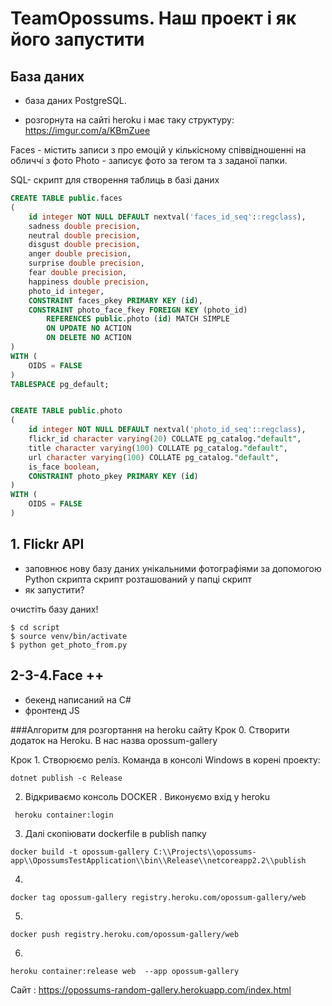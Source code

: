 # TeamOpossums. Наш проект і як його запустити


## База даних

* база даних PostgreSQL.

* розгорнута на сайті heroku і має таку структуру:
https://imgur.com/a/KBmZuee

Faces - містить записи  з про емоцій у кількісному співвідношенні на обличчі з фото
Photo - записує фото за тегом та з заданої папки.


SQL- скрипт для створення таблиць в базі даних
```SQL
CREATE TABLE public.faces
(
    id integer NOT NULL DEFAULT nextval('faces_id_seq'::regclass),
    sadness double precision,
    neutral double precision,
    disgust double precision,
    anger double precision,
    surprise double precision,
    fear double precision,
    happiness double precision,
    photo_id integer,
    CONSTRAINT faces_pkey PRIMARY KEY (id),
    CONSTRAINT photo_face_fkey FOREIGN KEY (photo_id)
        REFERENCES public.photo (id) MATCH SIMPLE
        ON UPDATE NO ACTION
        ON DELETE NO ACTION
)
WITH (
    OIDS = FALSE
)
TABLESPACE pg_default;


CREATE TABLE public.photo
(
    id integer NOT NULL DEFAULT nextval('photo_id_seq'::regclass),
    flickr_id character varying(20) COLLATE pg_catalog."default",
    title character varying(100) COLLATE pg_catalog."default",
    url character varying(100) COLLATE pg_catalog."default",
    is_face boolean,
    CONSTRAINT photo_pkey PRIMARY KEY (id)
)
WITH (
    OIDS = FALSE
)
```

## 1. Flickr API
* заповнює  нову базу даних унікальними фотографіями за допомогою Python скрипта
скрипт розташований у папці скрипт
* як запустити?

очистіть базу даних!

```console
$ cd script
$ source venv/bin/activate
$ python get_photo_from.py

```

## 2-3-4.Face ++
* бекенд написаний на С#
* фронтенд JS

###Алгоритм для розгортання на heroku cайту 
Крок 0. Створити додаток на Heroku. В нас назва opossum-gallery

Крок 1. Створюємо реліз. 
Команда в консолі Windows в корені проекту: 
```console
dotnet publish -c Release
```
  
2. Відкриваємо консоль DOСKER .
   Виконуємо вхід у heroku
```console 
 heroku container:login
 ```
  
3. Далі скопіювати dockerfile в publish папку
```console 
docker build -t opossum-gallery C:\\Projects\\opossums-app\\OpossumsTestApplication\\bin\\Release\\netcoreapp2.2\\publish
 ```
4. 
```console 
docker tag opossum-gallery registry.heroku.com/opossum-gallery/web
 ```
5. 
 ```
docker push registry.heroku.com/opossum-gallery/web
 ```
6. 
 ```
heroku container:release web  --app opossum-gallery
 ```


Сайт : https://opossums-random-gallery.herokuapp.com/index.html
